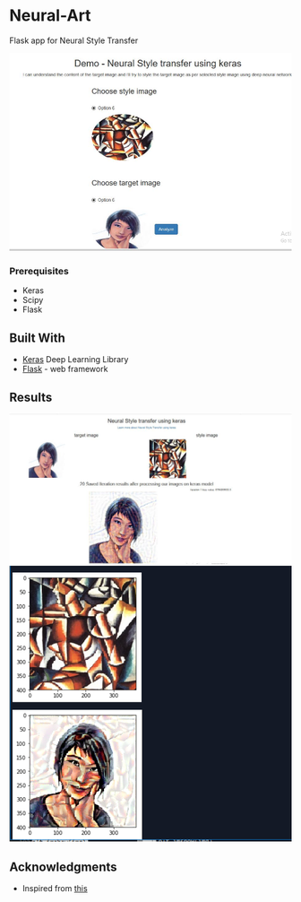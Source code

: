 # Neural-Art

Flask app for Neural Style Transfer

![image](https://raw.githubusercontent.com/Amir22010/neuralstyle/master/front.JPG)

### Prerequisites

* Keras
* Scipy
* Flask

## Built With

* [Keras](https://keras.io/) Deep Learning Library
* [Flask](http://flask.pocoo.org/) - web framework

## Results

![image](https://raw.githubusercontent.com/Amir22010/neuralstyle/master/back.JPG)
![image](https://raw.githubusercontent.com/Amir22010/neuralstyle/master/Capture.PNG)


## Acknowledgments
* Inspired from [this](https://github.com/fchollet/deep-learning-with-python-notebooks)
